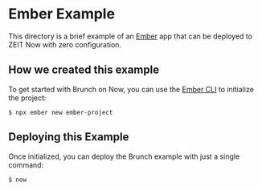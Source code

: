 # Ember Example

This directory is a brief example of an [Ember](https://emberjs.com/) app that can be deployed to ZEIT Now with zero configuration.

## How we created this example

To get started with Brunch on Now, you can use the [Ember CLI](https://ember-cli.com/) to initialize the project:

```shell
$ npx ember new ember-project
```

## Deploying this Example

Once initialized, you can deploy the Brunch example with just a single command:

```shell
$ now
```
